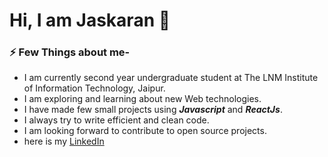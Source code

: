 # Hi, I am Jaskaran :wave:
### :zap: Few Things about me-
- I am currently second year undergraduate student at The LNM Institute of Information Technology, Jaipur.
- I am exploring and learning about new Web technologies.
- I have made few small projects using __*Javascript*__ and __*ReactJs*__.
- I always try to write efficient and clean code.
- I am looking forward to contribute to open source projects.
- here is my [LinkedIn](https://www.linkedin.com/in/jaskaran262)


<!---
jas-karan/jas-karan is a ✨ special ✨ repository because its `README.md` (this file) appears on your GitHub profile.
You can click the Preview link to take a look at your changes.
--->
